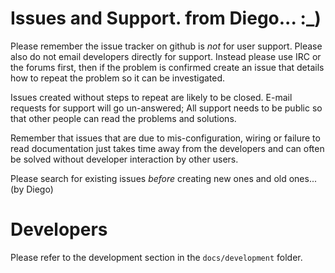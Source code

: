 # Issues and Support. from Diego... :_)

Please remember the issue tracker on github is _not_ for user support.  Please also do not email developers directly for support.  Instead please use IRC or the forums first, then if the problem is confirmed create an issue that details how to repeat the problem so it can be investigated.

Issues created without steps to repeat are likely to be closed.  E-mail requests for support will go un-answered; All support needs to be public so that other people can read the problems and solutions.

Remember that issues that are due to mis-configuration, wiring or failure to read documentation just takes time away from the developers and can often be solved without developer interaction by other users.

Please search for existing issues *before* creating new ones and old ones... (by Diego)

# Developers

Please refer to the development section in the `docs/development` folder.


